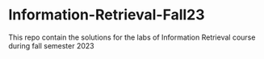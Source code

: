 # Information-Retrieval-Fall23
This repo contain the solutions for the labs of Information Retrieval course during fall semester 2023 
